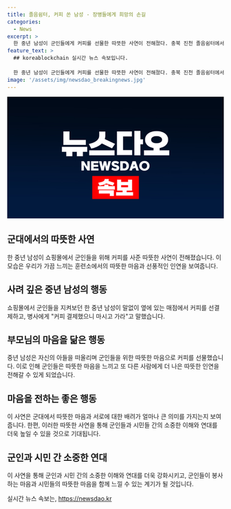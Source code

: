 ```yaml
---
title: 졸음쉼터, 커피 쏜 남성 - 장병들에게 희망의 손길
categories:
  - News
excerpt: >
  한 중년 남성이 군인들에게 커피를 선물한 따뜻한 사연이 전해졌다. 충북 진천 졸음쉼터에서 휴식 중이던 군인 A 씨가 동료와 함께 대화를 나누던 중 낯선 남성이 매점에서 커피를 선결제하고 화장실에 다녀온 병사를 향해 커피를 마시고 가라고 말했다. 나중에 남성은 A 씨에게 제 아들도 군대에 있어서 좋은 마음에 사드리는 거니 잘 마시고 쉬다 가라고 전했다. A 씨는 이에 감동을 토로하며 군에 대한 마음을 되새기기도 했다. 전체적으로 군인들에 대한 따뜻한 마음을 전하는 사연이다.
feature_text: >
  ## koreablockchain 실시간 뉴스 속보입니다.

  한 중년 남성이 군인들에게 커피를 선물한 따뜻한 사연이 전해졌다. 충북 진천 졸음쉼터에서 휴식 중이던 군인 A 씨가 동료와 함께 대화를 나누던 중 낯선 남성이 매점에서 커피를 선결제하고 화장실에 다녀온 병사를 향해 커피를 마시고 가라고 말했다. 나중에 남성은 A 씨에게 제 아들도 군대에 있어서 좋은 마음에 사드리는 거니 잘 마시고 쉬다 가라고 전했다. A 씨는 이에 감동을 토로하며 군에 대한 마음을 되새기기도 했다. 전체적으로 군인들에 대한 따뜻한 마음을 전하는 사연이다.
image: '/assets/img/newsdao_breakingnews.jpg'
---
```


<p><img src="/assets/img/newsdao_breakingnews.jpg" alt="koreablockchain 속보" /></p>

<h2 data-ke-size="size26">군대에서의 따뜻한 사연</h2>

<p data-ke-size="size16">한 중년 남성이 쇼핑몰에서 군인들을 위해 커피를 사준 따뜻한 사연이 전해졌습니다. 이 모습은 우리가 가끔 느끼는 훈련소에서의 따뜻한 마음과 선풍적인 인연을 보여줍니다.</p>

<h2 data-ke-size="size24">사려 깊은 중년 남성의 행동</h2>

<p data-ke-size="size16">쇼핑몰에서 군인들을 지켜보던 한 중년 남성이 말없이 옆에 있는 매점에서 커피를 선결제하고, 병사에게 "커피 결제했으니 마시고 가라"고 말했습니다.</p>

<h2 data-ke-size="size24">부모님의 마음을 닮은 행동</h2>

<p data-ke-size="size16">중년 남성은 자신의 아들을 떠올리며 군인들을 위한 따뜻한 마음으로 커피를 선물했습니다. 이로 인해 군인들은 따뜻한 마음을 느끼고 또 다른 사람에게 더 나은 따뜻한 인연을 전해갈 수 있게 되었습니다.</p>

<h2 data-ke-size="size24">마음을 전하는 좋은 행동</h2>

<p data-ke-size="size16">이 사연은 군대에서 따뜻한 마음과 서로에 대한 배려가 얼마나 큰 의미를 가지는지 보여줍니다. 한편, 이러한 따뜻한 사연을 통해 군인들과 시민들 간의 소중한 이해와 연대를 더욱 높일 수 있을 것으로 기대됩니다.</p>

<h2 data-ke-size="size24">군인과 시민 간 소중한 연대</h2>

<p data-ke-size="size16">이 사연을 통해 군인과 시민 간의 소중한 이해와 연대를 더욱 강화시키고, 군인들이 봉사하는 마음과 시민들의 따뜻한 마음을 함께 느낄 수 있는 계기가 될 것입니다.</p>
실시간 뉴스 속보는, <a href="https://newsdao.kr" rel="dofollow">https://newsdao.kr</a>


